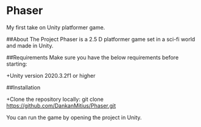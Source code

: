 # Phaser
My first take on Unity platformer game.

##About The Project
Phaser is a 2.5 D platformer game set in a sci-fi world and made in Unity.

##Requirements
Make sure you have the below requirements before starting:

+Unity version 2020.3.2f1 or higher

##Installation

+Clone the repository locally:
git clone https://github.com/DankanMitius/Phaser.git

You can run the game by opening the project in Unity.